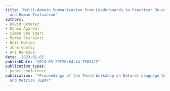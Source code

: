 ```yaml
---
title: 'Multi-domain Summarization from Leaderboards to Practice: Re-examining Automatic
  and Human Evaluation'
authors:
- David Demeter
- Oshin Agarwal
- Simon Ben Igeri
- Marko Sterbentz
- Neil Molino
- John Conroy
- Ani Nenkova
date: '2023-01-01'
publishDate: '2024-09-20T20:04:44.738941Z'
publication_types:
- paper-conference
publication: '*Proceedings of the Third Workshop on Natural Language Generation, Evaluation,
  and Metrics (GEM)*'
---
```

